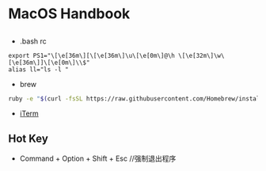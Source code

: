 # MacOS Handbook

## 
* .bash rc
```shell
export PS1="\[\e[36m\][\[\e[36m\]\u\[\e[0m\]@\h \[\e[32m\]\w\[\e[36m\]]\[\e[0m\]\\$"
alias ll="ls -l "
```
* brew
```sh
ruby -e "$(curl -fsSL https://raw.githubusercontent.com/Homebrew/install/master/install)"
```

* [iTerm](https://www.cnblogs.com/soyxiaobi/p/9695931.html)


## Hot Key
* Command + Option + Shift + Esc //强制退出程序
